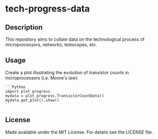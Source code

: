 tech-progress-data
==================

Description
-----------
This repository aims to collate data on the technological process of microprocessors, networks, telescopes, etc.

Usage
-----
Create a plot illustrating the evolution of transistor counts in microprocessors (i.e. Moore's law):

    ```Python
    import plot_progress
    mydata = plot_progress.TransistorCountData()
    mydata.get_plot().show()
    ```

License
-------
Made available under the MIT License. For details see the LICENSE file.
